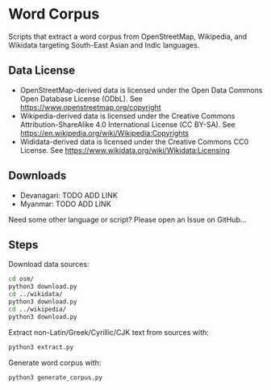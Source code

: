 # Word Corpus

Scripts that extract a word corpus from OpenStreetMap, Wikipedia, and Wikidata targeting South-East Asian and Indic languages.

## Data License

* OpenStreetMap-derived data is licensed under the Open Data Commons Open Database License (ODbL). See https://www.openstreetmap.org/copyright
* Wikipedia-derived data is licensed under the Creative Commons Attribution-ShareAlike 4.0 International License (CC BY-SA). See https://en.wikipedia.org/wiki/Wikipedia:Copyrights
* Wididata-derived data is licensed under the Creative Commons CC0 License. See https://www.wikidata.org/wiki/Wikidata:Licensing

## Downloads

* Devanagari: TODO ADD LINK
* Myanmar: TODO ADD LINK

Need some other language or script? Please open an Issue on GitHub...

## Steps

Download data sources:

```bash
cd osm/
python3 download.py
cd ../wikidata/
python3 download.py
cd ../wikipedia/
python3 download.py
```

Extract non-Latin/Greek/Cyrillic/CJK text from sources with:

```bash
python3 extract.py
```

Generate word corpus with:

```bash
python3 generate_corpus.py
```
